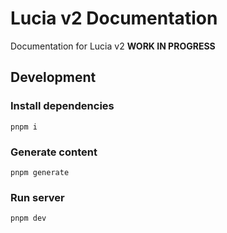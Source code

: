 # Lucia v2 Documentation

Documentation for Lucia v2 **WORK IN PROGRESS**

## Development

### Install dependencies

```
pnpm i
```

### Generate content

```
pnpm generate
```

### Run server

```
pnpm dev
```
